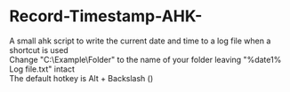 # Record-Timestamp-AHK-
A small ahk script to write the current date and time to a log file when a shortcut is used  
Change "C:\Example\Folder\" to the name of your folder leaving "%date1% Log file.txt" intact  
The default hotkey is Alt + Backslash (\)

